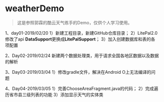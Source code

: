 # weatherDemo
> 这是参照郭霖的酷云天气练手的Demo，仅供个人学习使用。

1、day01-2019/02/20
1）新建工程目录，新建GitHub仓库目录；
2）LitePal2.0 修改了api **DataSupport**更换成**LitePalSupport**；
3）加入创建数据库和表的各项配置

2、Day02-2019/02/24
新建两个数据处理类，用于请求全国各地区数据以及数据的解析

3、Day03-2019/03/04
1）修改gradle文件，解决在Android O上无法编译的问题

4、Day04-2019/03/05
1）完善ChooseAreaFragment.java的代码；
2）完成遍历省市县三级列表的功能
3）添加显示天气的实体类
